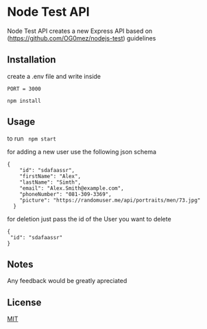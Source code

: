 # Node Test API
 
 Node Test API creates a new Express API based on (https://github.com/OG0mez/nodejs-test) guidelines


## Installation

create a .env file 
and write inside 

``` 
PORT = 3000 
```

```npm install```

## Usage

to run 
``` npm start```


for adding a new user use the following json schema
```
{
    "id": "sdafaassr",
    "firstName": "Alex",
    "lastName": "Simth",
    "email": "Alex.Smith@example.com",
    "phoneNumber": "081-309-3369",
    "picture": "https://randomuser.me/api/portraits/men/73.jpg"
  }
```

for deletion just pass the id of the User you want to delete
```
{
 "id": "sdafaassr"
}
```




## Notes

Any feedback would be greatly apreciated


## License
[MIT](https://choosealicense.com/licenses/mit/)
